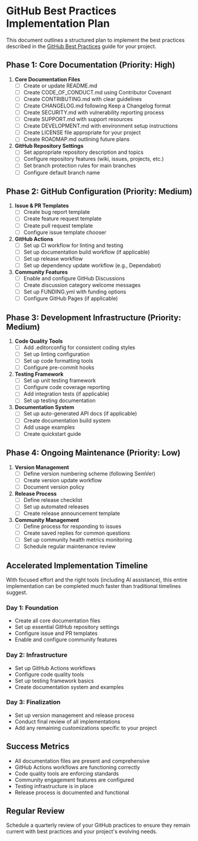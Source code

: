 
# GitHub Best Practices Implementation Plan

This document outlines a structured plan to implement the best practices described in the [GitHub Best Practices](GITHUB_BEST_PRACTICES.md) guide for your project.

## Phase 1: Core Documentation (Priority: High)

1. **Core Documentation Files**
   - [ ] Create or update README.md
   - [ ] Create CODE_OF_CONDUCT.md using Contributor Covenant
   - [ ] Create CONTRIBUTING.md with clear guidelines
   - [ ] Create CHANGELOG.md following Keep a Changelog format
   - [ ] Create SECURITY.md with vulnerability reporting process
   - [ ] Create SUPPORT.md with support resources
   - [ ] Create DEVELOPMENT.md with environment setup instructions
   - [ ] Create LICENSE file appropriate for your project
   - [ ] Create ROADMAP.md outlining future plans

1. **GitHub Repository Settings**
   - [ ] Set appropriate repository description and topics
   - [ ] Configure repository features (wiki, issues, projects, etc.)
   - [ ] Set branch protection rules for main branches
   - [ ] Configure default branch name

## Phase 2: GitHub Configuration (Priority: Medium)

1. **Issue & PR Templates**
   - [ ] Create bug report template
   - [ ] Create feature request template
   - [ ] Create pull request template
   - [ ] Configure issue template chooser

1. **GitHub Actions**
   - [ ] Set up CI workflow for linting and testing
   - [ ] Set up documentation build workflow (if applicable)
   - [ ] Set up release workflow
   - [ ] Set up dependency update workflow (e.g., Dependabot)

1. **Community Features**
   - [ ] Enable and configure GitHub Discussions
   - [ ] Create discussion category welcome messages
   - [ ] Set up FUNDING.yml with funding options
   - [ ] Configure GitHub Pages (if applicable)

## Phase 3: Development Infrastructure (Priority: Medium)

1. **Code Quality Tools**
   - [ ] Add .editorconfig for consistent coding styles
   - [ ] Set up linting configuration
   - [ ] Set up code formatting tools
   - [ ] Configure pre-commit hooks

1. **Testing Framework**
   - [ ] Set up unit testing framework
   - [ ] Configure code coverage reporting
   - [ ] Add integration tests (if applicable)
   - [ ] Set up testing documentation

1. **Documentation System**
   - [ ] Set up auto-generated API docs (if applicable)
   - [ ] Create documentation build system
   - [ ] Add usage examples
   - [ ] Create quickstart guide

## Phase 4: Ongoing Maintenance (Priority: Low)

1. **Version Management**
   - [ ] Define version numbering scheme (following SemVer)
   - [ ] Create version update workflow
   - [ ] Document version policy

1. **Release Process**
   - [ ] Define release checklist
   - [ ] Set up automated releases
   - [ ] Create release announcement template

1. **Community Management**
   - [ ] Define process for responding to issues
   - [ ] Create saved replies for common questions
   - [ ] Set up community health metrics monitoring
   - [ ] Schedule regular maintenance review

## Accelerated Implementation Timeline

With focused effort and the right tools (including AI assistance), this entire implementation can be completed much faster than traditional timelines suggest.

### Day 1: Foundation

- Create all core documentation files
- Set up essential GitHub repository settings
- Configure issue and PR templates
- Enable and configure community features

### Day 2: Infrastructure

- Set up GitHub Actions workflows
- Configure code quality tools
- Set up testing framework basics
- Create documentation system and examples

### Day 3: Finalization

- Set up version management and release process
- Conduct final review of all implementations
- Add any remaining customizations specific to your project

## Success Metrics

- All documentation files are present and comprehensive
- GitHub Actions workflows are functioning correctly
- Code quality tools are enforcing standards
- Community engagement features are configured
- Testing infrastructure is in place
- Release process is documented and functional

## Regular Review

Schedule a quarterly review of your GitHub practices to ensure they remain current with best practices and your project's evolving needs.
